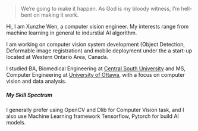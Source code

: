 > We’re going to make it happen. As God is my bloody witness, I’m hell-bent on making it work.

Hi, I am Xunzhe Wen, a computer vision engineer. My interests range from machine learning in general to indurstial AI algorithm. 

I am working on computer vision system development (Object Detection, Deformable image registration) and mobile deployment under the a start-up located at Western Ontario Area, Canada.

I studied BA, Biomedical Engineering at [Central South University](https://en.wikipedia.org/wiki/Central_South_University) and MS, Computer Engineering at [University of Ottawa](https://en.wikipedia.org/wiki/University_of_Ottawa), with a focus on computer vision and data analysis.


##### My Skill Spectrum

I generally prefer using OpenCV and Dlib for Computer Vision task, and I also use Machine Learning framework Tensorflow, Pytorch for build AI models. 



